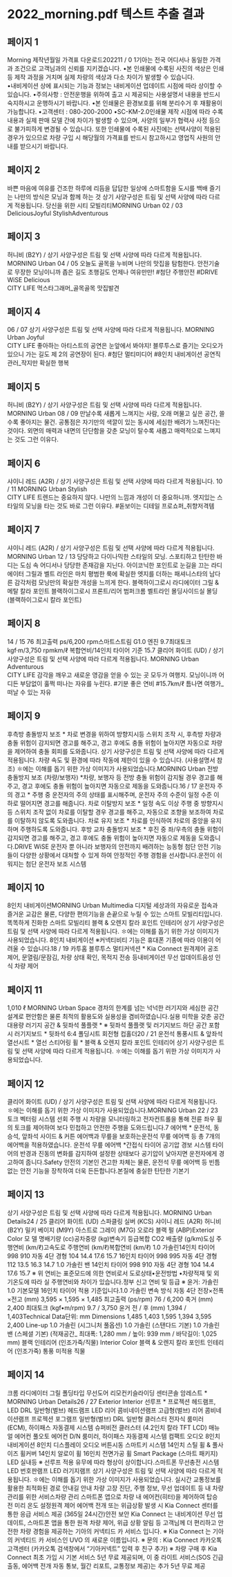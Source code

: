 # 2022_morning.pdf 텍스트 추출 결과

## 페이지 1

Morning
제작년월일 가격표 다운로드202211 /  0 1기아는 전국 어디서나 동일한 가격과 조건으로 고객님과의 신뢰를 지키겠습니다.
•본 인쇄물에 수록된 사진의 색상은 인쇄 등 제작 과정을 거치며 실제 차량의 색상과 다소 차이가 발생할 수 있습니다.    
•내비게이션 상에 표시되는 기능과 정보는 내비게이션 업데이트 시점에 따라 상이할 수 있습니다.
•주의사항 : 안전운행을 위하여 출고 시 제공되는 사용설명서 내용을 반드시 숙지하시고 운행하시기 바랍니다.
•본 인쇄물은 환경보호를 위해 분리수거 후 재활용이 가능합니다.
•고객센터 : 080-200-2000   •SC-KM-2.0인쇄물 제작 시점에 따라 수록 내용과 실제 판매 모델 간에 차이가 발생할 수 있으며, 
사양의 일부가 협력사 사정 등으로 불가피하게 변경될 수 있습니다. 또한 인쇄물에 수록된 사진에는 선택사양이 적용된 경우가 있으므로 차량 구입 시 해당월의 가격표를 반드시 참고하시고 영업직 사원의 안내를 받으시기 바랍니다.

## 페이지 2

바쁜 마음에 여유를
건조한 하루에 리듬을
답답한 일상에 스마트함을
도시를 백배 즐기는 나만의 방식은
모닝과 함께 하는 것
상기 사양구성은 트림 및 선택 사양에 따라 다르게 적용됩니다. 당신을 위한 시티 모빌리티MORNING Urban 02 / 03
DeliciousJoyful
StylishAdventurous

## 페이지 3

허니비 (B2Y)  / 상기 사양구성은 트림 및 선택 사양에 따라 다르게 적용됩니다. MORNING Urban 04 / 05
오늘도 골목을 누비며 나만의 맛집을 탐험한다.
안전기술로 무장한 모닝이니까
좁은 길도 초행길도 언제나 여유만만!
#첨단 주행안전 #DRIVE WiSE
Delicious  
CITY LIFE
먹스타그래머_골목골목 맛집발견

## 페이지 4

06 / 07
상기 사양구성은 트림 및 선택 사양에 따라 다르게 적용됩니다. MORNING Urban
Joyful  
CITY LIFE
좋아하는 아티스트의 공연은 눈앞에서 봐야지!
블루투스로 즐기는 오디오가 있으니
가는 길도 제 2의 공연장이 된다.
#첨단 멀티미디어 #8인치 내비게이션
공연직관러_작지만 확실한 행복

## 페이지 5

허니비 (B2Y)  / 상기 사양구성은 트림 및 선택 사양에 따라 다르게 적용됩니다. MORNING Urban 08 / 09
만날수록 새롭게 느껴지는 사람, 오래 머물고 싶은 공간, 쓸수록 좋아지는 물건.
공통점은 자기만의 색깔이 있는 동시에 세심한 배려가 느껴진다는 것이다.
외면의 매력과 내면의 단단함을 갖춘 모닝이 
탈수록 새롭고 매력적으로 느껴지는 것도 그런 이유다.

## 페이지 6

샤이니 레드 (A2R)  / 상기 사양구성은 트림 및 선택 사양에 따라 다르게 적용됩니다. 10 / 11 MORNING Urban
Stylish  
CITY LIFE
트렌드는 중요하지 않다. 
나만의 느낌과 개성이 더 중요하니까.
엣지있는 스타일의 모닝을 타는 것도 바로 그런 이유다.
#돋보이는 디테일
프로쇼퍼_취향저격템

## 페이지 7

샤이니 레드 (A2R)  / 상기 사양구성은 트림 및 선택 사양에 따라 다르게 적용됩니다. MORNING Urban 12 / 13
당당하고 다이나믹한 스타일의 모닝. 
스포티하고 탄탄한 바디는 도심 속 어디서나 당당한 존재감을 지닌다. 
아이코닉한 포인트로 눈길을 끄는 라디에이터 그릴과 벨트 라인은 
마치 평범한 룩에 확실한 엣지를 더하는 패셔니스타의 남다른 감각처럼 
모닝만의 확실한 개성을 느끼게 한다.
블랙하이그로시 라디에이터 그릴 & 메탈 칼라 포인트
블랙하이그로시 프론트/리어 범퍼크롬 벨트라인 몰딩사이드실 몰딩 (블랙하이그로시 칼라 포인트)

## 페이지 8

14 / 15
76 최고출력 
ps/6,200 rpm스마트스트림 G1.0 엔진
9.7최대토크 kgf·m/3,750 rpmkm/ℓ 복합연비/14인치 타이어 기준 15.7
클리어 화이트 (UD)  / 상기 사양구성은 트림 및 선택 사양에 따라 다르게 적용됩니다. MORNING Urban
Adventurous  
CITY LIFE
감각을 깨우고 새로운 영감을 얻을 수 있는 곳
모두가 여행지. 모닝이니까 어디든 부담없이
훌쩍 떠나는 자유를 누린다.
#기분 좋은 연비 #15.7km/ℓ
틈나면 여행가_떠날 수 있는 자유

## 페이지 9

후측방 충돌방지 보조 *
차로 변경을 위하여 방향지시등 스위치 조작 시, 후측방 차량과 충돌 위험이 
감지되면 경고를 해주고, 경고 후에도 충돌 위험이 높아지면 자동으로 차량을 제어하여 충돌 회피를 도와줍니다.
상기 사양구성은 트림 및 선택 사양에 따라 다르게 적용됩니다.   차량 속도 및 환경에 따라 작동에 제한이 있을 수 있습니다. (사용설명서 참조)   ✽에는 이해를 돕기 위한 가상 이미지가 사용되었습니다.MORNING Urban
전방 충돌방지 보조 (차량/보행자) *차량, 보행자 등 전방 충돌 위험이 감지될 경우 경고를 해주고, 경고 후에도 충돌 위험이 높아지면 자동으로 제동을 도와줍니다.16 / 17
운전자 주의 경고 *  주행 중 운전자의 주의 상태를 표시해주며, 운전자 주의 수준이 일정 수준 이하로 떨어지면 경고를 해줍니다.
차로 이탈방지 보조 *
일정 속도 이상 주행 중 방향지시등 스위치 조작 없이 차로를 이탈할 경우 경고를 해주고, 자동으로 조향을 보조하여 차로를 이탈하지 않도록 도와줍니다.
차로 유지 보조 * 
차로를 인식하여 차로의 중앙을 유지하며 주행하도록 도와줍니다.
후방 교차 충돌방지 보조 *
후진 중 좌/우측의 충돌 위험이 감지되면 경고를 해주고, 경고 후에도 충돌 
위험이 높아지면 자동으로 제동을 도와줍니다.DRIVE WiSE
운전자 뿐 아니라 보행자의 안전까지 배려하는 능동형 첨단 안전 기능들이
다양한 상황에서 대처할 수 있게 하여 안정적인 주행 경험을 선사합니다.운전이 쉬워지는 첨단 운전자 보조 시스템


## 페이지 10

8인치 내비게이션MORNING Urban
Multimedia
디지털 세상과의 자유로운 접속과 즐거운 교감은 물론, 
다양한 편의기능을 손끝으로 누릴 수 있는 스마트 모빌리티입니다.똑똑하게 진화한 스마트 모빌리티 
블랙 & 오렌지 칼라 포인트 인테리어
상기 사양구성은 트림 및 선택 사양에 따라 다르게 적용됩니다.   ✽에는 이해를 돕기 위한 가상 이미지가 사용되었습니다. 8인치 내비게이션 ※커넥티비티 기능은 휴대폰 기종에 따라 이용이 어려울 수 있습니다.18 / 19
카투홈 
블루투스 멀티커넥션 *
Kia Connect 원격제어 
공조 제어, 문열림/문잠김, 차량 상태 확인, 목적지 전송 등내비게이션 무선 업데이트음성 인식 차량 제어 


## 페이지 11

1,010 ℓ
MORNING Urban
Space
경차의 한계를 넘는 넉넉한 러기지와 세심한 공간 설계로
편안함은 물론 최적의 활용도와 실용성을 겸비하였습니다.실용 미학을 갖춘 공간
대용량 러기지 공간 & 뒷좌석 풀플랫 *
※ 뒷좌석 풀플랫 및 러기지보드 하단 공간 포함 시
러기지보드 * 뒷좌석 6:4 폴딩시트
회전형 컵홀더20 / 21
운전석 통풍시트 & 앞좌석 열선시트 * 열선 스티어링 휠 * 
블랙 & 오렌지 칼라 포인트 인테리어
상기 사양구성은 트림 및 선택 사양에 따라 다르게 적용됩니다.   ✽에는 이해를 돕기 위한 가상 이미지가 사용되었습니다.

## 페이지 12

클리어 화이트 (UD)  / 상기 사양구성은 트림 및 선택 사양에 따라 다르게 적용됩니다.   ✽에는 이해를 돕기 위한 가상 이미지가 사용되었습니다.MORNING Urban 22 / 23
토크 벡터링 시스템
선회 주행 시 차량을 모니터링하고 전자컨트롤을 통해 전륜 좌우 휠의 토크를 제어하여 보다 민첩하고 안전한 주행을 도와드립니다.7 에어백 * 운전석, 동승석, 앞좌석 사이드 & 커튼 에어백과 무릎을 보호하는운전석 무릎 에어백 등 총 7개의 에어백을 적용하였습니다.
운전석 무릎 에어백 *간접식 타이어 공기압 경보 시스템
타이어의 반경과 진동의 변화를 감지하여 설정한 상태보다 공기압이 낮아지면 운전자에게 경고하여 줍니다.Safety
안전의 기본인 견고한 차체는 물론, 운전석 무릎 에어백 등
빈틈없는 안전 기능을 장착하여 더욱 든든합니다.본질에 충실한 탄탄한 기본기

## 페이지 13

상기 사양구성은 트림 및 선택 사양에 따라 다르게 적용됩니다.  MORNING Urban
Details24 / 25
클리어 화이트 (UD)
 스파클링 실버 (KCS)
 샤이니 레드 (A2R)
 허니비 (B2Y) 밀키 베이지 (M9Y) 
 아스트로 그레이 (M7G)
 오로라 블랙 펄 (ABP)Exterior Color
모 델 명배기량
(cc)공차중량
(kg)변속기 등급복합
CO2 배출량
(g/km)도심
주행연비
(km/ℓ)고속도로
주행연비
(km/ℓ)복합연비
(km/ℓ)
1.0 가솔린14인치 타이어 998 910 자동 4단 경형 104 14.4 17.6 15.7
16인치 타이어 998 995 자동 4단 경형 112 13.5 16.3 14.7
1.0 가솔린 밴 14인치 타이어 998 910 자동 4단 경형 104 14.4 17.6 15.7
※ 위 연비는 표준모드에 의한 연비로서 도로상태•운전방법 •차량적재 및 외기온도에 따라 실 주행연비와 차이가 있습니다.정부 신고 연비 및 등급
※ 윤거: 가솔린 1.0 기본모델 16인치 타이어 적용 기준입니다.1.0 가솔린 
변속 방식 자동 4단 전장×전폭×전고 (mm) 3,595 × 1,595 × 1,485
최고출력 (ps/rpm) 76 / 6,200 축거 (mm) 2,400
최대토크 (kgf•m/rpm) 9.7 / 3,750 윤거 전 / 후 (mm) 1,394 / 1,403Technical Data단위: mm Dimensions
1,485
1,403 1,595
1,394
3,595
2,400
Line-up
1.0 가솔린 (시그니처 풀옵션) 1.0 가솔린 (스탠다드 기본) 1.0 가솔린 밴 (스페셜 기본)
(적재공간_ 최대폭: 1,280 mm / 높이: 939 mm / 바닥길이: 1,025 mm)
블랙 인테리어 (인조가죽/직물) Interior Color
블랙 & 오렌지 칼라 포인트 인테리어 (인조가죽)
  통풍 미적용
   직물

## 페이지 14

크롬 라디에이터 그릴 
 폴딩타입 무선도어 리모컨키슬라이딩 센터콘솔 암레스트  *  MORNING Urban
Details26 / 27
Exterior Interior
선루프  * 
프로젝션 헤드램프, LED DRL
 일반형(벌브) 헤드램프 
 LED 리어 콤비네이션램프
 고급형(벌브) 리어 콤비네이션램프
프로젝션 포그램프 일반형(벌브) DRL 
일반형 클러스터
전자식 룸미러 (ECM), 하이패스 자동결제 시스템
슈퍼비전 클러스터 (4.2인치 칼라 TFT LCD)
 매뉴얼 에어컨 
 풀오토 에어컨
D/N 룸미러, 하이패스 자동결제 시스템
컴팩트 오디오 
 8인치 내비게이션 
 8인치 디스플레이 오디오 
버튼시동 스마트키 시스템 14인치 스틸 휠 & 풀사이즈 휠커버 14인치 알로이 휠 16인치 전면가공 휠
Smart Package  (스마트 패키지)
LED 실내등 
※ 선루프 적용 유무에 따라 형상이 상이합니다.스마트폰 무선충전 시스템
 LED 번호판램프 
 LED 러기지램프 
상기 사양구성은 트림 및 선택 사양에 따라 다르게 적용됩니다.   ✽에는 이해를 돕기 위한 가상 이미지가 사용되었습니다.
실시간 교통정보를 활용한 
최적화된 경로 안내길 안내 
차량 고장 진단, 주행 정보, 무선 업데이트 등 내 차량 
관리를 위한 서비스차량 관리
스마트폰 앱으로 차량 내 
에어컨(히터)을 제어하여 탑승 
전 미리 온도 설정원격 제어
에어백 전개 또는 위급상황 발생 시 Kia Connect 센터를 
통한 응급 서비스 제공 
(365일 24시간)안전 보안 
Kia Connect 는 내비게이션 무선 업데이트, 스마트폰 앱을 통한 원격 차량 제어, 
위급 상황 알림 등 고객님께 더 편리하고 안전한 차량 경험을 제공하는 기아의 
커넥티드 카 서비스 입니다.
※ Kia Connect 는 기아의 커넥티드 카 서비스인 UVO 의 새로운 이름입니다.  ※ 문의 : Kia Connect 카카오톡 고객센터 (카카오톡 검색창에서 “기아커넥트” 입력 후 친구 추가) 
※ 차량 구매 후 Kia Connect 최초 가입 시 기본 서비스 5년 무료 제공되며, 이 중 라이트 서비스(SOS 긴급출동, 에어백 전개 자동 통보, 월간 리포트, 교통정보 제공)는 추가 5년 무료 제공

